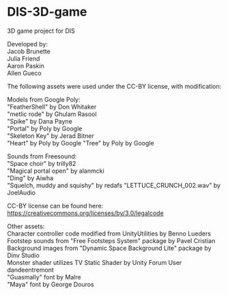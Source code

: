# DIS-3D-game
3D game project for DIS

Developed by:  
Jacob Brunette  
Julia Friend  
Aaron Paskin  
Allen Gueco  

The following assets were used under the CC-BY license, with modification:  

Models from Google Poly:  
"FeatherShell" by Don Whitaker  
"metlic rode" by Ghulam Rasool  
"Spike" by Dana Payne  
"Portal" by Poly by Google  
"Skeleton Key" by Jerad Bitner  
"Heart" by Poly by Google 
"Tree" by Poly by Google

Sounds from Freesound:  
"Space choir" by trilly82  
"Magical portal open" by alanmcki  
"Ding" by Aiwha  
"Squelch, muddy and squishy" by redafs
"LETTUCE_CRUNCH_002.wav" by JoelAudio

CC-BY license can be found here: https://creativecommons.org/licenses/by/3.0/legalcode  

Other assets:  
Character controller code modified from UnityUtilities by Benno Lueders  
Footstep sounds from "Free Footsteps System" package by Pavel Cristian  
Background images from "Dynamic Space Background Lite" package by Dinv Studio  
Monster shader utilizes TV Static Shader by Unity Forum User dandeentremont  
"Guasmally" font by Malre  
"Maya" font by George Douros  
